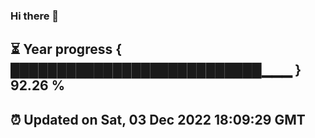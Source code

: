 ### Hi there 👋
⏳ Year progress { ███████████████████████████▁▁▁ } 92.26 %
---
⏰ Updated on Sat, 03 Dec 2022 18:09:29 GMT
---
